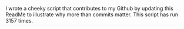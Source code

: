 I wrote a cheeky script that contributes to my Github by updating this ReadMe to illustrate why more than commits matter. This script has run 3157 times.